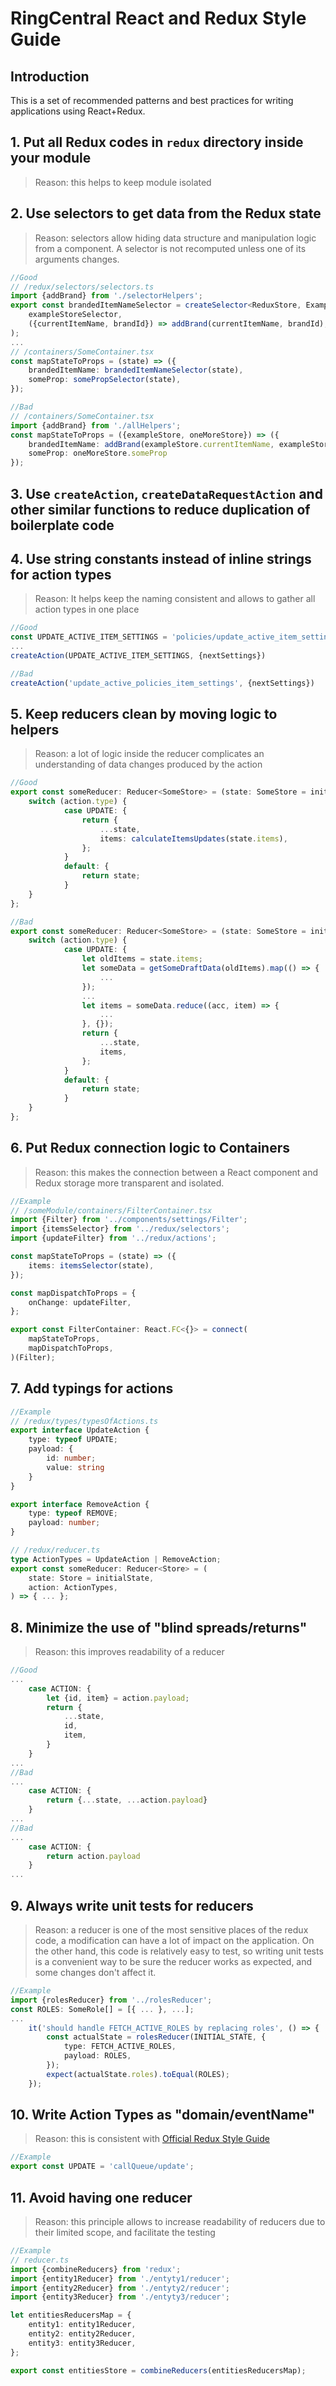 # RingCentral React and Redux Style Guide

## Introduction

This is a set of recommended patterns and best practices for writing applications using React+Redux.

## 1. Put all Redux codes in `redux` directory inside your module 
> Reason: this helps to keep module isolated
## 2. Use selectors to get data from the Redux state
> Reason: selectors allow hiding data structure and manipulation logic from a component. A selector is not recomputed unless one of its arguments changes.
```typescript
//Good
// /redux/selectors/selectors.ts
import {addBrand} from './selectorHelpers';
export const brandedItemNameSelector = createSelector<ReduxStore, ExampleStore, string>(
    exampleStoreSelector,
    ({currentItemName, brandId}) => addBrand(currentItemName, brandId),
);
...
// /containers/SomeContainer.tsx
const mapStateToProps = (state) => ({
    brandedItemName: brandedItemNameSelector(state),
    someProp: somePropSelector(state),
});
```
```typescript
//Bad
// /containers/SomeContainer.tsx
import {addBrand} from './allHelpers';
const mapStateToProps = ({exampleStore, oneMoreStore}) => ({
    brandedItemName: addBrand(exampleStore.currentItemName, exampleStore.brandId),
    someProp: oneMoreStore.someProp
});
```
## 3. Use `createAction`, `createDataRequestAction` and other similar functions to reduce duplication of boilerplate code
## 4. Use string constants instead of inline strings for action types
> Reason: It helps keep the naming consistent and allows to gather all action types in one place
```typescript
//Good
const UPDATE_ACTIVE_ITEM_SETTINGS = 'policies/update_active_item_settings';
...
createAction(UPDATE_ACTIVE_ITEM_SETTINGS, {nextSettings})
```
```typescript
//Bad
createAction('update_active_policies_item_settings', {nextSettings})
```
## 5. Keep reducers clean by moving logic to helpers
> Reason: a lot of logic inside the reducer complicates an understanding of data changes produced by the action
```typescript
//Good
export const someReducer: Reducer<SomeStore> = (state: SomeStore = initialState, action: ActionTypes) => {
    switch (action.type) {
            case UPDATE: {
                return {
                    ...state,
                    items: calculateItemsUpdates(state.items),
                };
            }
            default: {
                return state;
            }
    }
};
``` 
```typescript
//Bad
export const someReducer: Reducer<SomeStore> = (state: SomeStore = initialState, action: ActionTypes) => {
    switch (action.type) {
            case UPDATE: {
                let oldItems = state.items;
                let someData = getSomeDraftData(oldItems).map(() => {
                    ...
                });       
                ...
                let items = someData.reduce((acc, item) => {
                    ...
                }, {});
                return {
                    ...state,
                    items,
                };
            }
            default: {
                return state;
            }
    }
};
``` 
## 6. Put Redux connection logic to Containers
> Reason: this makes the connection between a React component and Redux storage more transparent and isolated.
```typescript
//Example
// /someModule/containers/FilterContainer.tsx
import {Filter} from '../components/settings/Filter';
import {itemsSelector} from '../redux/selectors';
import {updateFilter} from '../redux/actions';

const mapStateToProps = (state) => ({
    items: itemsSelector(state),
});

const mapDispatchToProps = {
    onChange: updateFilter,
};

export const FilterContainer: React.FC<{}> = connect(
    mapStateToProps,
    mapDispatchToProps,
)(Filter);

```
## 7. Add typings for actions
```typescript
//Example
// /redux/types/typesOfActions.ts
export interface UpdateAction {
    type: typeof UPDATE;
    payload: {
        id: number;
        value: string
    }   
}

export interface RemoveAction {
    type: typeof REMOVE;
    payload: number;
}

// /redux/reducer.ts
type ActionTypes = UpdateAction | RemoveAction;
export const someReducer: Reducer<Store> = (
    state: Store = initialState,
    action: ActionTypes,
) => { ... };
```
## 8. Minimize the use of "blind spreads/returns" 
> Reason: this improves readability of a reducer
```typescript
//Good
...
    case ACTION: {
        let {id, item} = action.payload;
        return {
            ...state,
            id,
            item,
        }
    }
... 
//Bad
...
    case ACTION: {
        return {...state, ...action.payload}
    }
... 
//Bad
...
    case ACTION: {
        return action.payload
    }
...  
``` 
## 9. Always write unit tests for reducers
> Reason: a reducer is one of the most sensitive places of the redux code, a modification can have a lot of impact on the application. On the other hand, this code is relatively easy to test, so writing unit tests is a convenient way to be sure the reducer works as expected, and some changes don't affect it. 
```typescript
//Example
import {rolesReducer} from '../rolesReducer';
const ROLES: SomeRole[] = [{ ... }, ...]; 
...
    it('should handle FETCH_ACTIVE_ROLES by replacing roles', () => {
        const actualState = rolesReducer(INITIAL_STATE, {
            type: FETCH_ACTIVE_ROLES,
            payload: ROLES,
        });
        expect(actualState.roles).toEqual(ROLES);
    });
```
## 10. Write Action Types as "domain/eventName"
> Reason: this is consistent with [Official Redux Style Guide](https://redux.js.org/style-guide/style-guide#write-action-types-as-domaineventname)
```typescript
//Example
export const UPDATE = 'callQueue/update';
```
## 11. Avoid having one reducer
> Reason: this principle allows to increase readability of reducers due to their limited scope, and facilitate the testing
```typescript
//Example
// reducer.ts
import {combineReducers} from 'redux';
import {entity1Reducer} from './entyty1/reducer';
import {entity2Reducer} from './entyty2/reducer';
import {entity3Reducer} from './entyty3/reducer';

let entitiesReducersMap = {
    entity1: entity1Reducer,
    entity2: entity2Reducer,
    entity3: entity3Reducer,
};

export const entitiesStore = combineReducers(entitiesReducersMap);
```

